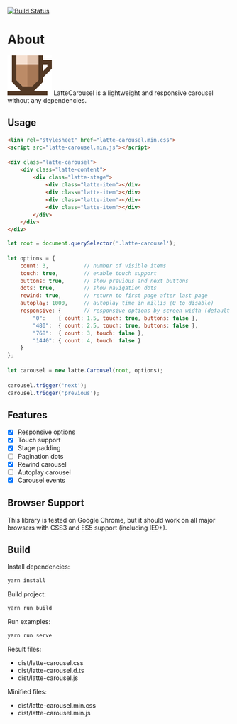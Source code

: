 [![Build Status](https://travis-ci.com/latte-carousel/latte-carousel.svg?branch=master)](https://travis-ci.com/latte-carousel/latte-carousel)

# About

![LatteCarousel](docs/colored_small.png "LatteCarousel") LatteCarousel is a lightweight and responsive carousel without any dependencies.

## Usage

```html
<link rel="stylesheet" href="latte-carousel.min.css">
<script src="latte-carousel.min.js"></script>

<div class="latte-carousel">
    <div class="latte-content">
        <div class="latte-stage">
            <div class="latte-item"></div>
            <div class="latte-item"></div>
            <div class="latte-item"></div>
            <div class="latte-item"></div>
        </div>
    </div>
</div>
```

```js
let root = document.querySelector('.latte-carousel');

let options = {
    count: 3,           // number of visible items
    touch: true,        // enable touch support
    buttons: true,      // show previous and next buttons
    dots: true,         // show navigation dots
    rewind: true,       // return to first page after last page
    autoplay: 1000,     // autoplay time in millis (0 to disable)
    responsive: {       // responsive options by screen width (default value for unespecified fields)
        "0":    { count: 1.5, touch: true, buttons: false },
        "480":  { count: 2.5, touch: true, buttons: false },
        "768":  { count: 3, touch: false },
        "1440": { count: 4, touch: false }
    }
};

let carousel = new latte.Carousel(root, options);

carousel.trigger('next');
carousel.trigger('previous');
```

## Features

- [x] Responsive options
- [x] Touch support
- [x] Stage padding
- [ ] Pagination dots
- [x] Rewind carousel
- [ ] Autoplay carousel
- [x] Carousel events

## Browser Support

This library is tested on Google Chrome, but it should work on all major browsers with CSS3 and ES5 support (including IE9+).

## Build

Install dependencies:

```sh
yarn install
```

Build project:

```sh
yarn run build
```

Run examples:

```sh
yarn run serve
```

Result files:

- dist/latte-carousel.css
- dist/latte-carousel.d.ts
- dist/latte-carousel.js

Minified files:

- dist/latte-carousel.min.css
- dist/latte-carousel.min.js
